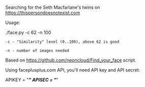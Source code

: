 Searching for the Seth Macfarlane's twins on https://thispersondoesnotexist.com 

Usage:

./face.py -c 62 -n 100
	
	-c - "Similarity" level (0..100), above 62 is good

	-n - number of images needed

Based on https://github.com/neoncloud/Find_your_face script.

Using faceplusplus.com API, you'll need API key and API secret:

APIKEY = "*********"
APISEC = "*********"
